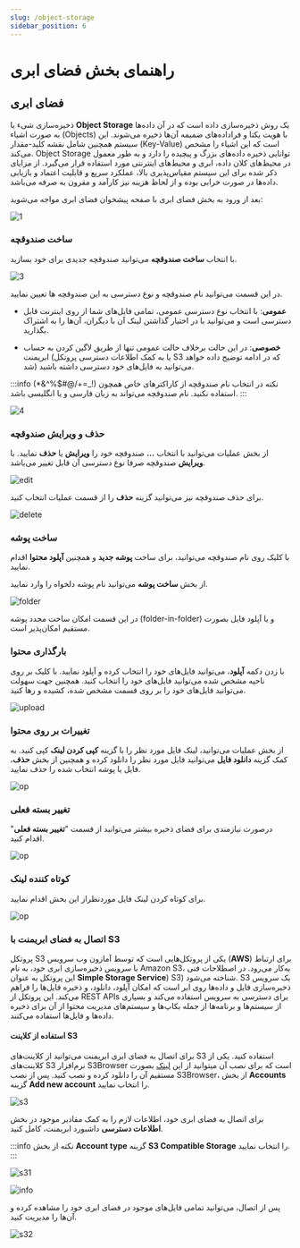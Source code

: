 ```yaml
---
slug: /object-storage
sidebar_position: 6
---
```

# راهنمای بخش فضای ابری

## فضای ابری

ذخیره‌سازی شیء یا **Object Storage** یک روش ذخیره‌سازی داده است که در آن داده‌ها به صورت اشیاء (Objects) با هویت یکتا و فراداده‌های ضمیمه آن‌ها ذخیره می‌شوند. این سیستم همچنین شامل نقشه کلید-مقدار (Key-Value) است که این اشیاء را مشخص می‌کند. Object Storage توانایی ذخیره داده‌های بزرگ و پیچیده را دارد و به طور معمول در محیط‌های کلان داده، ابری و محیط‌های اینترنتی مورد استفاده قرار می‌گیرد. از مزایای ذکر شده برای این سیستم مقیاس‌پذیری بالا، عملکرد سریع و قابلیت اعتماد و بازیابی داده‌ها در صورت 
خرابی بوده و از لحاظ هزینه نیز کارآمد و مقرون به صرفه می‌باشد.

بعد از ورود به بخش فضای ابری با صفحه پیشخوان فضای ابری مواجه می‌شوید:

![1](/img/objectstorage/1.png)

### ساخت صندوقچه
با انتخاب **ساخت صندوقچه** می‌‌توانید صندوقچه جدیدی برای خود بسازید.

![3](/img/objectstorage/3.png)

در این قسمت می‌توانید نام صندوقچه و نوع دسترسی به این صندوقچه ها تعیین نمایید.

- **عمومی**: با انتخاب نوع دسترسی عمومی، تمامی فایل‌های شما از روی اینترنت قابل دسترسی است و می‌توانید با در اختیار گذاشتن لینک آن با دیگران، آن‌ها را به اشتراک بگذارید.

- **خصوصی**: در این حالت برخلاف حالت عمومی تنها از طریق لاگین کردن به حساب ابریمنت (یا به کمک اطلاعات دسترسی پروتکل S3 که در ادامه توضیح داده خواهد شد) می‌توانید به فایل‌های خود دسترسی داشته باشید.

:::info نکته
در انتخاب نام صندوقچه از کاراکترهای خاص همچون (!_=+/@#$%^&*) استفاده نکنید. نام صندوقچه می‌تواند به زبان فارسی و یا انگلیسی باشد.
:::

![4](/img/objectstorage/4.png)

### حذف و ویرایش صندوقچه

از بخش عملیات می‌توانید با انتخاب  **...**   صندوقچه خود را **ویرایش** یا **حذف**  نمایید.
با **ویرایش** صندوقچه صرفا نوع دسترسی آن قابل تغییر می‌باشد.

![edit](/img/objectstorage/edit.png)

برای حذف صندوقچه نیز می‌توانید گزینه **حذف** را از قسمت عملیات انتخاب کنید.

![delete](/img/objectstorage/delete.png)

### ساخت پوشه
با کلیک روی نام صندوقچه می‌توانید، برای ساخت **پوشه جدید** و همچنین **آپلود محتوا** اقدام نمایید.

از بخش **ساخت پوشه** می‌توانید نام پوشه دلخواه را وارد نمایید.

![folder](/img/objectstorage/folder.png)

در این قسمت امکان ساخت مجدد پوشه (folder-in-folder) و یا آپلود فایل بصورت مستقیم امکان‌پذیر است.

### بارگذاری محتوا

با زدن دکمه **آپلود**، می‌توانید فایل‌های خود را انتخاب کرده و آپلود نمایید. با کلیک بر روی ناحیه مشخص شده می‌توانید فایل‌های خود را انتخاب کنید. همچنین جهت سهولت می‌توانید فایل‌های خود را بر روی قسمت مشخص شده، کشیده و رها کنید.

![upload](/img/objectstorage/upload.png)

### تغییرات بر روی محتوا
از بخش عملیات می‌توانید، لینک فایل مورد نظر را با گزینه  **کپی کردن لینک** کپی کنید.
به کمک گزینه **دانلود فایل** می‌توانید فایل مورد نظر را دانلود کرده و همچنین از بخش **حذف**،  فایل یا پوشه انتخاب شده را حذف نمایید.

![op](/img/objectstorage/op.png)

### تغییر بسته فعلی

درصورت نیازمندی برای فضای ذخیره بیشتر می‌توانید از قسمت "**تغییر بسته فعلی**" اقدام کنید.

![op](/img/objectstorage/category.png)

### کوتاه کننده لینک

برای کوتاه کردن لینک فایل موردنظراز این بخش اقدام نمایید.

![op](/img/objectstorage/short.png)


 ### اتصال به فضای ابریمنت با S3‌ ‌

پروتکل S3 یکی از پروتکل‌هایی است که توسط آمازون وب سرویس (**AWS**) برای ارتباط با سرویس ذخیره‌سازی ابری خود، به نام Amazon S3، به‌کار می‌رود. 
در اصطلاحات فنی این پروتکل به عنوان **Simple Storage Service**) S3) شناخته می‌شود. S3 یک سرویس ذخیره‌سازی فایل و داده‌ها روی ابر است که امکان آپلود، دانلود، و ذخیره فایل‌ها را فراهم می‌کند. این پروتکل از REST APIs برای دسترسی به سرویس استفاده می‌کند و بسیاری از سیستم‌ها و برنامه‌ها از جمله بکاپ‌ها و سیستم‌های مدیریت محتوا از آن برای ذخیره داده‌ها و فایل‌ها استفاده می‌کنند.

#### استفاده از کلاینت S3 ‌
برای اتصال به فضای ابری ابریمنت می‌توانید از کلاینت‌های S3 استفاده کنید. یکی از کلاینت‌های S3 نرم‌افزار S3Browser است که برای نصب آن میتوانید از این [لینک](https://s3browser.com/download/s3browser-11-7-5.exe) بصورت مستقیم آن را دانلود کرده و نصب کنید.
پس از نصب S3Browser، از بخش **Accounts** گزینه **Add new account**  را انتخاب نمایید.

![s3](/img/objectstorage/s3.png)

برای اتصال به فضای ابری خود، اطلاعات لازم را به کمک مقادیر موجود در بخش **اطلاعات دسترسی** داشبورد ابریمنت، کامل کنید.


:::info نکته
از بخش **Account type**  گزینه **S3 Compatible Storage** را انتخاب نمایید.
:::

![s31](/img/objectstorage/s31.png)

![info](/img/objectstorage/info.png)

پس از اتصال، می‌توانید تمامی فایل‌های موجود در فضای ابری خود را مشاهده کرده و آن‌ها را مدیریت کنید.

![s32](/img/objectstorage/s32.png)


